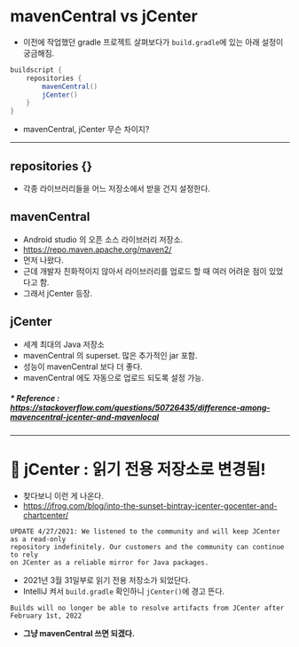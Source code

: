 # mavenCentral vs jCenter
- 이전에 작업했던 gradle 프로젝트 살펴보다가 `build.gradle`에 있는 아래 설정이 궁금해짐.
```groovy
buildscript {
    repositories {
    	mavenCentral()
    	jCenter()
    }
}
```
- mavenCentral, jCenter 무슨 차이지?

---

## repositories {}
- 각종 라이브러리들을 어느 저장소에서 받을 건지 설정한다.

## mavenCentral
- Android studio 의 오픈 소스 라이브러리 저장소.
- https://repo.maven.apache.org/maven2/
- 먼저 나왔다.
- 근데 개발자 친화적이지 않아서 라이브러리를 업로드 할 때 여러 어려운 점이 있었다고 함.
- 그래서 jCenter 등장.

## jCenter
- 세계 최대의 Java 저장소
- mavenCentral 의 superset. 많은 추가적인 jar 포함.
- 성능이 mavenCentral 보다 더 좋다.
- mavenCentral 에도 자동으로 업로드 되도록 설정 가능.

##### * Reference : https://stackoverflow.com/questions/50726435/difference-among-mavencentral-jcenter-and-mavenlocal

---

# 🚨 jCenter : 읽기 전용 저장소로 변경됨!
- 찾다보니 이런 게 나온다.
- https://jfrog.com/blog/into-the-sunset-bintray-jcenter-gocenter-and-chartcenter/
```text
UPDATE 4/27/2021: We listened to the community and will keep JCenter as a read-only 
repository indefinitely. Our customers and the community can continue to rely 
on JCenter as a reliable mirror for Java packages.
```
- 2021년 3월 31일부로 읽기 전용 저장소가 되었단다.
- IntelliJ 켜서 `build.gradle` 확인하니 `jCenter()`에 경고 뜬다.
```text
Builds will no longer be able to resolve artifacts from JCenter after February 1st, 2022 
```
- **그냥 mavenCentral 쓰면 되겠다.**
